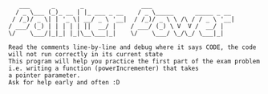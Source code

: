        ___      _       _                ___                       
      / _ \___ (_)_ __ | |_ ___ _ __    / _ \_____      _____ _ __ 
     / /_)/ _ \| | '_ \| __/ _ \ '__|  / /_)/ _ \ \ /\ / / _ \ '__|
    / ___/ (_) | | | | | ||  __/ |    / ___/ (_) \ V  V /  __/ |   
    \/    \___/|_|_| |_|\__\___|_|    \/    \___/ \_/\_/ \___|_|   

    Read the comments line-by-line and debug where it says CODE, the code will not run correctly in its current state
    This program will help you practice the first part of the exam problem i.e. writing a function (powerIncrementer) that takes 
    a pointer parameter.
    Ask for help early and often :D
